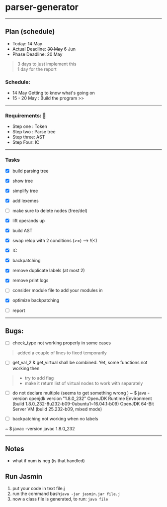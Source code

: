 # parser-generator

---

## Plan (schedule)
* Today: 14 May
* Actual Deadline: ~~30 May~~ 6 Jun
* Phase Deadline: 20 May

> 3 days to just implement this<br>
> 1 day for the report


### Schedule:
* 14 May Getting to know what's going on
* 15 - 20 May : Build the program >>


---

### Requirements: 🙆
* Step one : Token
* Step two : Parse tree
* Step three: AST
* Step Four: IC

---


### Tasks
* [x] build parsing tree
* [x] show tree
* [x] simplify tree
* [x] add lexemes
* [ ] make sure to delete nodes (free/del)
* [x] lift operands up
* [x] build AST
* [x] swap relop with 2 conditions (>=) --> !(<)
* [x] IC
* [x] backpatching
* [x] remove duplicate labels (at most 2)
* [x] remove print logs
* [ ] consider module file to add your modules in
* [x] optimize backpatching

* [ ] report

---

## Bugs:
* [ ] check_type not working properly in some cases
> added a couple of lines to fixed temporarily

* [ ] get_val_2 & get_virtual shall be combined. Yet, some functions not working then
>  * try to add flag <br>
>  * make it return list of virtual nodes to work with separately

* [ ] do not declare multiple (seems to get something wrong <check logic>)
~ $ java -version
openjdk version "1.8.0_232"
OpenJDK Runtime Environment (build 1.8.0_232-8u232-b09-0ubuntu1~16.04.1-b09)
OpenJDK 64-Bit Server VM (build 25.232-b09, mixed mode)

* [ ] backpatching not working when no labels

~ $ javac -version
javac 1.8.0_232

---

## Notes
* what if num is neg (is that handled)

## Run Jasmin

1. put your code in text file.j
2. run the command
bash`` java -jar jasmin.jar file.j ``
3. now a class file is generated, to run: `` java file ``
